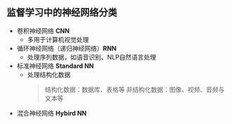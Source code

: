 ## <b>监督学习中的神经网络分类</b>

- 卷积神经网络 <b>CNN</b>
  - 多用于计算机视觉处理
- 循环神经网络（递归神经网络）<b>RNN</b>
  - 处理序列数据，如语音识别、NLP自然语言处理
- 标准神经网络 <b>Standard NN</b>
  - 处理结构化数据
    > 结构化数据：数据库、表格等
    > 非结构化数据：图像、视频、音频与文本等
- 混合神经网络 <b>Hybird NN</b>
